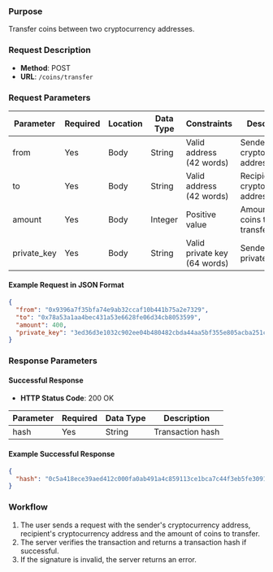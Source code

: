### Purpose
Transfer coins between two cryptocurrency addresses.

### Request Description
- **Method**: POST 
- **URL**: `/coins/transfer`

### Request Parameters
| Parameter         | Required | Location | Data Type | Constraints                   | Description                        |
| ----------------- | -------- | -------- | --------- | ----------------------------- | ---------------------------------- |
| from              | Yes      | Body     | String    | Valid address (42 words)      | Sender's cryptocurrency address    |
| to                | Yes      | Body     | String    | Valid address (42 words)      | Recipient's cryptocurrency address |
| amount            | Yes      | Body     | Integer   | Positive value                | Amount of coins to transfer        |
| private_key       | Yes      | Body     | String    | Valid private key (64 words)  | Sender's private key               |

#### Example Request in JSON Format
```json
{
  "from": "0x9396a7f35bfa74e9ab32ccaf10b441b75a2e7329",
  "to": "0x78a53a1aa4bec431a53e6628fe06d34cb8053599",
  "amount": 400,
  "private_key": "3ed36d3e1032c902ee04b480482cbda44aa5bf355e805acba251cf3cb3456085"
}
```

### Response Parameters

#### Successful Response
- **HTTP Status Code**: 200 OK

| Parameter   | Required | Data Type | Description                         |
| ----------- | -------- | --------- | ------------------------------------|
| hash        | Yes      | String    | Transaction hash                    |

#### Example Successful Response
```json
{
  "hash": "0c5a418ece39aed412c000fa0ab491a4c859113ce1bca7c44f3eb5fe30914ebb"
}
```

### Workflow
1. The user sends a request with the sender's cryptocurrency address, recipient's cryptocurrency address and the amount of coins to transfer.
2. The server verifies the transaction and returns a transaction hash if successful.
3. If the signature is invalid, the server returns an error.
